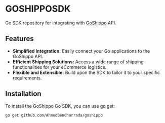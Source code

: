 # GOSHIPPOSDK

Go SDK repository for integrating with [GoShippo](https://goshippo.com) API.

## Features

- **Simplified Integration:** Easily connect your Go applications to the GoShippo API.
- **Efficient Shipping Solutions:** Access a wide range of shipping functionalities for your eCommerce logistics.
- **Flexible and Extensible:** Build upon the SDK to tailor it to your specific requirements.

## Installation

To install the GoShippo Go SDK, you can use go get:

```bash
go get github.com/AhmedBenCharrada/goshippo
```
